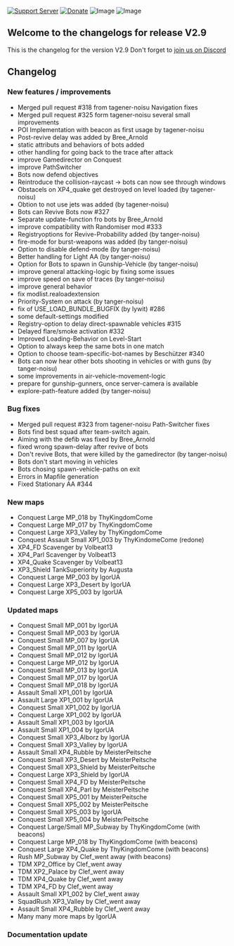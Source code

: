 [![Support Server](https://img.shields.io/discord/862736286774198322.svg?label=Discord&logo=Discord&colorB=7289da&style=for-the-badge)](https://discord.com/invite/FKamccAEqz)
[![Donate](https://img.shields.io/badge/Donate-PayPal-green.svg?style=for-the-badge)](https://www.paypal.me/joe91de)
![Image](https://img.shields.io/github/downloads/Joe91/fun-bots/total?style=for-the-badge)
![Image](https://img.shields.io/github/stars/Joe91/fun-bots?style=for-the-badge)

## Welcome to the changelogs for release **V2.9**
This is the changelog for the version V2.9 Don't forget to [join us on Discord](https://discord.com/invite/FKamccAEqz)

## Changelog

### New features / improvements
* Merged pull request #318 from tagener-noisu Navigation fixes
* Merged pull request #325 form tagener-noisu several small improvements
* POI Implementation with beacon as first usage by tagener-noisu
* Post-revive delay was added by Bree_Arnold
* static attributs and behaviors of bots added
* other handling for going back to the trace after attack
* improve Gamedirector on Conquest
* improve PathSwitcher
* Bots now defend objectives
* Reintroduce the collision-raycast -> bots can now see through windows
* Obstacels on XP4_quake get destroyed on level loaded (by tagener-noisu)
* Obtion to not use jets was added (by tagener-noisu)
* Bots can Revive Bots now #327
* Separate update-function fro bots by Bree_Arnold
* improve compatibility with Randomiser mod #333
* Registryoptions for Revive-Probability added (by tanger-noisu)
* fire-mode for burst-weapons was added (by tanger-noisu)
* Option to disable defend-mode (by tanger-noisu)
* Better handling for Light AA (by tanger-noisu)
* Option for Bots to spawn in Gunship-Vehicle (by tanger-noisu)
* improve general attacking-logic by fixing some issues
* improve speed on save of traces (by tanger-noisu)
* improve general behavior
* fix modlist.realoadextension
* Priority-System on attack (by tanger-noisu)
* fix of USE_LOAD_BUNDLE_BUGFIX (by lywit) #286
* some default-settings modified
* Registry-option to delay direct-spawnable vehicles #315
* Delayed flare/smoke activation #332
* Improved Loading-Behavior on Level-Start
* Option to always keep the same bots in one match
* Option to choose team-specific-bot-names by Beschützer #340
* Bots can now hear other bots shooting in vehicles or with guns (by tanger-noisu)
* some improvements in air-vehicle-movement-logic
* prepare for gunship-gunners, once server-camera is available
* explore-path-feature added (by tanger-noisu)

### Bug fixes
* Merged pull request #323 from tagener-noisu Path-Switcher fixes
* Bots find best squad after team-switch again.
* Aiming with the defib was fixed by Bree_Arnold
* fixed wrong spawn-delay after revive of bots
* Don't revive Bots, that were killed by the gamedirector (by tanger-noisu)
* Bots don't start moving in vehicles
* Bots chosing spawn-vehicle-paths on exit
* Errors in Mapfile generation
* Fixed Stationary AA #344

### New maps
* Conquest Large MP_018 by ThyKingdomCome
* Conquest Large MP_017 by ThyKingdomCome
* Conquest Large XP3_Valley by ThyKingdomCome
* Conquest Assault Small XP1_003 by ThyKindomeCome (redone)
* XP4_FD Scavenger by Volbeat13
* XP4_Parl Scavenger by Volbeat13
* XP4_Quake Scavenger by Volbeat13
* XP3_Shield TankSuperiority by Augusta
* Conquest Large MP_003 by IgorUA
* Conquest Large XP3_Desert by IgorUA
* Conquest Large XP5_003 by IgorUA

### Updated maps
* Conquest Small MP_001 by IgorUA
* Conquest Small MP_003 by IgorUA
* Conquest Small MP_007 by IgorUA
* Conquest Small MP_011 by IgorUA
* Conquest Small MP_012 by IgorUA
* Conquest Large MP_012 by IgorUA
* Conquest Small MP_013 by IgorUA
* Conquest Small MP_017 by IgorUA
* Conquest Small MP_018 by IgorUA
* Assault Small XP1_001 by IgorUA
* Assault Large XP1_001 by IgorUA
* Conquest Small XP1_002 by IgorUA
* Conquest Large XP1_002 by IgorUA
* Assault Small XP1_003 by IgorUA
* Assault Small XP1_004 by IgorUA
* Conquest Small XP3_Alborz by IgorUA
* Conquest Small XP3_Valley by IgorUA
* Assault Small XP4_Rubble by MeisterPeitsche
* Conquest Small XP3_Desert by MeisterPeitsche
* Conquest Small XP3_Shield by MeisterPeitsche
* Conquest Large XP3_Shield by IgorUA
* Conquest Small XP4_FD by MeisterPeitsche
* Conquest Small XP4_Parl by MeisterPeitsche
* Conquest Small XP5_001 by MeisterPeitsche
* Conquest Small XP5_002 by MeisterPeitsche
* Conquest Small XP5_003 by IgorUA
* Conquest Small XP5_004 by MeisterPeitsche
* Conquest Large/Small MP_Subway by ThyKingdomCome (with beacons)
* Conquest Large MP_018 by ThyKingdomCome (with beacons)
* Conquest Large XP4_Quake by ThyKingdomCome (with beacons)
* Rush MP_Subway by Clef_went away (with beacons)
* TDM XP2_Office by Clef_went away
* TDM XP2_Palace by Clef_went away
* TDM XP4_Quake by Clef_went away
* TDM XP4_FD by Clef_went away
* Assault Small XP1_002 by Clef_went away
* SquadRush XP3_Valley by Clef_went away
* Assault Small XP4_Rubble by Clef_went away
* Many many more maps by IgorUA

### Documentation update

